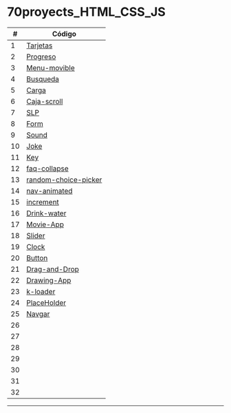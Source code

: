 # 70proyects_HTML_CSS_JS

|  #  | Código |
| --- | --- |
|  1  | [Tarjetas](https://github.com/megagringa/70proyects_HTML_CSS_JS/tree/main/Tarjetas)| 
|  2  | [Progreso](https://github.com/megagringa/70proyects_HTML_CSS_JS/tree/main/Progreso) |
|  3  | [Menu-movible](https://github.com/megagringa/70proyects_HTML_CSS_JS/tree/main/menu-movible)|
|  4  | [Busqueda](https://github.com/megagringa/70proyects_HTML_CSS_JS/tree/main/Busqueda)|
|  5  | [Carga](https://github.com/megagringa/70proyects_HTML_CSS_JS/tree/main/Carga)|
|  6  | [Caja-scroll](https://github.com/megagringa/70proyects_HTML_CSS_JS/tree/main/Caja-scroll)|
|  7  | [SLP](https://github.com/megagringa/70proyects_HTML_CSS_JS/tree/main/SLP)|
|  8  | [Form](https://github.com/megagringa/70proyects_HTML_CSS_JS/tree/main/Form)|
|  9  | [Sound](https://github.com/megagringa/70proyects_HTML_CSS_JS/tree/main/Sound)|
|  10 | [Joke](https://github.com/megagringa/70proyects_HTML_CSS_JS/tree/main/Joke)|
|  11 | [Key](https://github.com/megagringa/70proyects_HTML_CSS_JS/tree/main/key)|
|  12 | [faq-collapse](https://github.com/megagringa/70proyects_HTML_CSS_JS/tree/main/faq-collapse)|
|  13 | [random-choice-picker](https://github.com/megagringa/70proyects_HTML_CSS_JS/tree/main/random-choice-picker)|
|  14 | [nav-animated](https://github.com/megagringa/70proyects_HTML_CSS_JS/tree/main/nav-animated)|
|  15 | [increment](https://github.com/megagringa/70proyects_HTML_CSS_JS/tree/main/increment)|
|  16 | [Drink-water](https://github.com/megagringa/70proyects_HTML_CSS_JS/tree/main/drink-water)|
|  17 | [Movie-App](https://github.com/megagringa/70proyects_HTML_CSS_JS/tree/main/movie-app)|
|  18 | [Slider](https://github.com/megagringa/70proyects_HTML_CSS_JS/tree/main/Slider)|
|  19 | [Clock](https://github.com/megagringa/70proyects_HTML_CSS_JS/tree/main/clock)|
|  20 | [Button](https://github.com/megagringa/70proyects_HTML_CSS_JS/tree/main/Button)|
|  21 | [Drag-and-Drop](https://github.com/megagringa/70proyects_HTML_CSS_JS/tree/main/Drag-and-Drop)|
|  22 | [Drawing-App](https://github.com/megagringa/70proyects_HTML_CSS_JS/tree/main/Drawing-App)|
|  23 | [k-loader](https://github.com/megagringa/70proyects_HTML_CSS_JS/tree/main/k-loader)|
|  24 | [PlaceHolder](https://github.com/megagringa/70proyects_HTML_CSS_JS/tree/main/PlaceHolder)|
|  25 | [Navgar](https://github.com/megagringa/70proyects_HTML_CSS_JS/tree/main/Navgar)|
|  26 | []()|
|  27 | []()|
|  28 | []()|
|  29 | []()|
|  30 | []()|
|  31 | []()|
|  32 | []()|
-----------------------------
